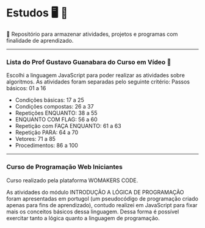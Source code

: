 # Estudos :desktop_computer: :memo:
:pencil:
Repositório para armazenar atividades, projetos e programas com finalidade de aprendizado.

---

###  Lista do Prof Gustavo Guanabara do Curso em Vídeo :open_file_folder:

Escolhi a linguagem JavaScript para poder realizar as atividades sobre algoritmos. 
As atividades foram separadas pelo seguinte critério:
Passos básicos: 01 a 16
- Condições básicas: 17 a 25
- Condições compostas: 26 a 37
- Repetições ENQUANTO: 38 a  55
- ENQUANTO COM FLAG: 56 a 60
- Repetição com FAÇA ENQUANTO: 61 a 63
- Repetição PARA: 64 a 70
- Vetores: 71 a 85
- Procedimentos: 86 a 100


---
### Curso de Programação Web Iniciantes 

Curso realizado pela plataforma WOMAKERS CODE.

As atividades do módulo INTRODUÇÃO A LÓGICA DE PROGRAMAÇÃO foram apresentadas em portugol (um pseudocódigo de programação criado apenas para fins de aprendizado), contudo realizei em JavaScript para fixar mais os conceitos básicos dessa linguagem. Dessa forma é possível exercitar tanto a lógica quanto a linguagem de programação.

